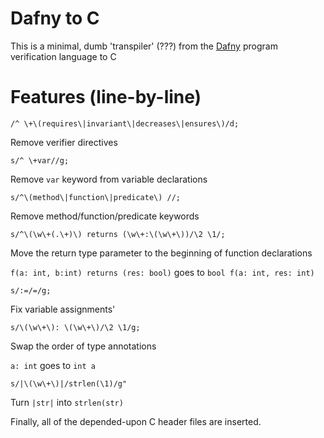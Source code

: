 # Dafny to C

This is a minimal, dumb 'transpiler' (???) from the [Dafny](http://rise4fun.com/Dafny) program verification language to C


# Features (line-by-line)
`/^ \+\(requires\|invariant\|decreases\|ensures\)/d;`

Remove verifier directives


`s/^ \+var//g;`

Remove `var` keyword from variable declarations



`s/^\(method\|function\|predicate\) //;`

Remove method/function/predicate keywords


`s/^\(\w\+(.\+)\) returns (\w\+:\(\w\+\))/\2 \1/;`

Move the return type parameter to the beginning of function declarations

`f(a: int, b:int) returns (res: bool)` goes to `bool f(a: int, res: int)`


`s/:=/=/g;`

Fix variable assignments'


`s/\(\w\+\): \(\w\+\)/\2 \1/g;`

Swap the order of type annotations

`a: int` goes to `int a`


`s/|\(\w\+\)|/strlen(\1)/g"`

Turn `|str|` into `strlen(str)`



Finally, all of the depended-upon C header files are inserted.
